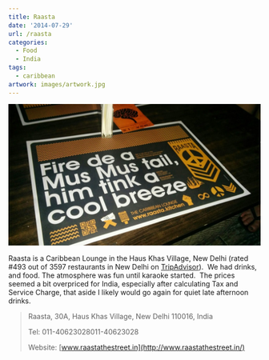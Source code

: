 ```yaml
---
title: Raasta
date: '2014-07-29'
url: /raasta
categories:
  - Food
  - India
tags:
  - caribbean
artwork: images/artwork.jpg
---
```


![IMG_20140729_195818](images/IMG_20140729_195818-1024x576.jpg)

Raasta is a Caribbean Lounge in the Haus Khas Village, New Delhi (rated #493 out of 3597 restaurants in New Delhi on [TripAdvisor](http://www.tripadvisor.co.uk/Restaurant_Review-g304551-d4267971-Reviews-Raasta_The_Caribbean_Lounge-New_Delhi_National_Capital_Territory_of_Delhi.html)).  We had drinks, and food. The atmosphere was fun until karaoke started.  The prices seemed a bit overpriced for India, especially after calculating Tax and Service Charge, that aside I likely would go again for quiet late afternoon drinks.

> Raasta, 30A, Haus Khas Village, New Delhi 110016, India
> 
> Tel: 011-40623028011-40623028
> 
> Website: [www.raastathestreet.in](http://www.raastathestreet.in/)
